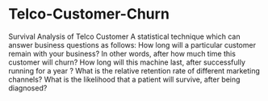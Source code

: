 # Telco-Customer-Churn
Survival Analysis of Telco Customer
A statistical technique which can answer business questions as follows:
How long will a particular customer remain with your business? In other words, after how much time this customer will churn?
How long will this machine last, after successfully running for a year ?
What is the relative retention rate of different marketing channels?
What is the likelihood that a patient will survive, after being diagnosed?
